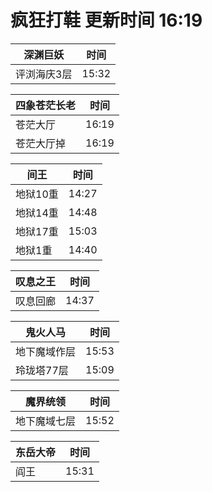 # 疯狂打鞋 更新时间 16:19

| 深渊巨妖   | 时间    |
|--------|-------|
| 评浏海庆3层 | 15:32 |

| 四象苍茫长老   | 时间    |
|--------|-------|
| 苍茫大厅 | 16:19 |
| 苍茫大厅掉 | 16:19 |

| 间王   | 时间    |
|--------|-------|
| 地狱10重 | 14:27 |
| 地狱14重 | 14:48 |
| 地狱17重 | 15:03 |
| 地狱1重 | 14:40 |

| 叹息之王   | 时间    |
|--------|-------|
| 叹息回廊 | 14:37 |

| 鬼火人马   | 时间    |
|--------|-------|
| 地下魔域作层 | 15:53 |
| 玲珑塔77层 | 15:09 |

| 魔界统领   | 时间    |
|--------|-------|
| 地下魔域七层 | 15:52 |

| 东岳大帝   | 时间    |
|--------|-------|
| 阎王 | 15:31 |